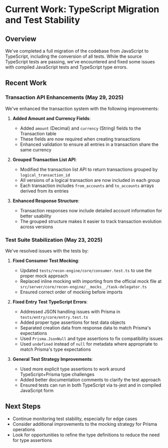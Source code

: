 # Current Work: TypeScript Migration and Test Stability

## Overview
We've completed a full migration of the codebase from JavaScript to TypeScript, including the conversion of all tests. While the source TypeScript tests are passing, we've encountered and fixed some issues with compiled JavaScript tests and TypeScript type errors.

## Recent Work

### Transaction API Enhancements (May 29, 2025)
We've enhanced the transaction system with the following improvements:

1. **Added Amount and Currency Fields**:
   - Added `amount` (Decimal) and `currency` (String) fields to the Transaction table
   - These fields are now required when creating transactions
   - Enhanced validation to ensure all entries in a transaction share the same currency

2. **Grouped Transaction List API**:
   - Modified the transaction list API to return transactions grouped by `logical_transaction_id`
   - All versions of a logical transaction are now included in each group
   - Each transaction includes `from_accounts` and `to_accounts` arrays derived from its entries

3. **Enhanced Response Structure**:
   - Transaction responses now include detailed account information for better usability
   - The grouped structure makes it easier to track transaction evolution across versions

### Test Suite Stabilization (May 23, 2025)
We've resolved issues with the tests by:

1. **Fixed Consumer Test Mocking**:
   - Updated `tests/recon-engine/core/consumer.test.ts` to use the proper mock approach
   - Replaced inline mocking with importing from the official mock file at `src/server/core/recon-engine/__mocks__/task-delegator.ts`
   - Ensured correct order of mocking before imports

2. **Fixed Entry Test TypeScript Errors**:
   - Addressed JSON handling issues with Prisma in `tests/entry/core/entry.test.ts`
   - Added proper type assertions for test data objects
   - Separated creation data from response data to match Prisma's expectations
   - Used `Prisma.JsonNull` and type assertions to fix compatibility issues
   - Used `undefined` instead of `null` for metadata where appropriate to match Prisma's type expectations

3. **General Test Strategy Improvements**:
   - Used more explicit type assertions to work around TypeScript+Prisma type challenges
   - Added better documentation comments to clarify the test approach
   - Ensured tests can run in both TypeScript via ts-jest and in compiled JavaScript form

## Next Steps
- Continue monitoring test stability, especially for edge cases
- Consider additional improvements to the mocking strategy for Prisma operations
- Look for opportunities to refine the type definitions to reduce the need for type assertions
